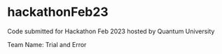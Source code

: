 # hackathonFeb23
Code submitted for Hackathon Feb 2023 hosted by Quantum University

Team Name: Trial and Error
